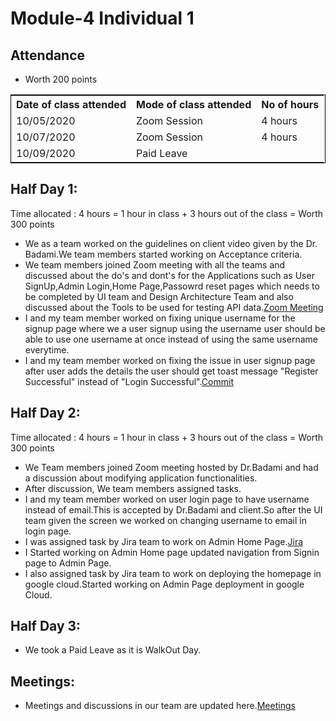 # Module-4 Individual 1

## Attendance
- Worth 200 points

<table style="width:100%;border: 1px solid black;">
<tr>
<th>Date of class attended</th>	
<th>Mode of class attended</th>
<th>No of hours</th>
</tr>
<tr>
<td>10/05/2020</td>
<td>Zoom Session</td>
<td>4 hours</td>
</tr>
<tr>
<td>10/07/2020</td>
<td>Zoom Session</td>
<td> 4 hours</td>  
</tr>
<tr>
<td>10/09/2020</td>
<td>Paid Leave</td>
<td> </td>
</tr>
</table>

## Half Day 1:

Time allocated : 4 hours = 1 hour in class + 3 hours out of the class = Worth 300 points

- We as a team worked on the guidelines on client video given by the Dr. Badami.We team members started working on Acceptance criteria.
- We team members joined Zoom meeting with all the teams and discussed about the do's and dont's for the Applications such as User SignUp,Admin Login,Home Page,Passowrd reset pages which needs to be completed by UI team and Design Architecture Team and also discussed about the Tools to be used for testing API data.[Zoom Meeting](https://github.com/annie0sc/gdp-happyhealth/blob/master/design-architecture/Meetings/ProjectMeetingoct5th.png)
- I and my team member worked on fixing unique username for the signup page where we a user signup using the username user should be able to use one username at once instead of using the same username everytime.
- I and my team member worked on fixing the issue in user signup page after user adds the details the user should get toast message "Register Successful" instead of "Login Successful".[Commit](https://github.com/harishThadka/happyHealth/commit/e84ec0a7fd96b2fbf9c71145e592c26a27f33a06)

## Half Day 2:

Time allocated : 4 hours = 1 hour in class + 3 hours out of the class = Worth 300 points

- We Team members joined Zoom meeting hosted by Dr.Badami and had a discussion about modifying application functionalities.
- After discussion, We team members assigned tasks.
- I and my team member worked on user login page to have username instead of email.This is accepted by Dr.Badami and client.So after the UI team given the screen we worked on changing username to email in login page.
- I was assigned task by Jira team to work on Admin Home Page.[Jira](https://github.com/annie0sc/gdp-happy-health/blob/master/design-architecture/Contributions/Tejaswi/Jiratask6.PNG)
- I Started working on Admin Home page updated navigation from Signin page to Admin Page.
- I also assigned task by Jira team to work on deploying the homepage in google cloud.Started working on Admin Page deployment in google Cloud.

## Half Day 3:

- We took a Paid Leave as it is WalkOut Day.

## Meetings:
- Meetings and discussions in our team are updated here.[Meetings](https://github.com/annie0sc/gdp_health_app/blob/master/design-architecture/meeting.md)
